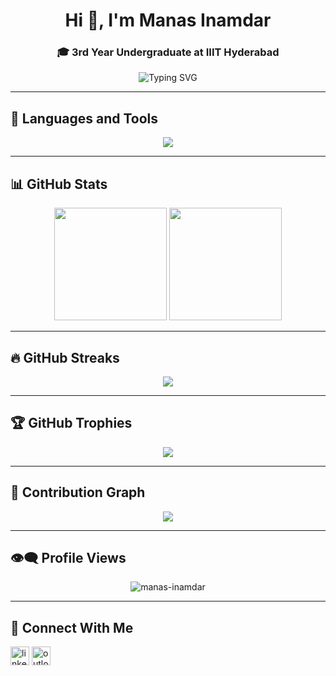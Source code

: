 <h1 align="center">Hi 👋, I'm Manas Inamdar</h1>
<h3 align="center">🎓 3rd Year Undergraduate at IIIT Hyderabad</h3>

<p align="center">
  <img src="https://readme-typing-svg.demolab.com?font=Fira+Code&pause=1000&center=true&vCenter=true&multiline=true&width=435&lines=Welcome+to+my+GitHub+profile!;I+build+cool+stuff+with+MERN+stack.;Let's+connect+and+collaborate+🚀" alt="Typing SVG" />
</p>

---

## 🧰 Languages and Tools
<p align="center">
  <img src="https://skillicons.dev/icons?i=js,react,nodejs,express,mongodb,html,css,tailwind,bootstrap,mysql,git,github,vscode,postman" />
</p>

---

## 📊 GitHub Stats

<p align="center">
  <img src="https://github-readme-stats.vercel.app/api?username=manas-inamdar&show_icons=true&theme=radical&hide=prs" height="180px"/>
  <img src="https://github-readme-stats.vercel.app/api/top-langs/?username=manas-inamdar&layout=compact&theme=radical" height="180px"/>
</p>

---

## 🔥 GitHub Streaks

<p align="center">
  <img src="https://github-readme-streak-stats.herokuapp.com?user=manas-inamdar&theme=radical&hide_border=false"/>
</p>

---

## 🏆 GitHub Trophies

<p align="center">
  <img src="https://github-profile-trophy.vercel.app/?username=manas-inamdar&theme=radical&row=1&no-frame=true&margin-w=10"/>
</p>

---

## 📍 Contribution Graph

<p align="center">
  <img src="https://github-readme-activity-graph.cyclic.app/graph?username=manas-inamdar&theme=react-dark&hide_border=true" />
</p>

---

## 👁️‍🗨️ Profile Views

<p align="center">
  <img src="https://komarev.com/ghpvc/?username=manas-inamdar&label=Profile%20views&color=0e75b6&style=flat" alt="manas-inamdar" />
</p>

---



## 🤝 Connect With Me

<p align="left">
  <a href="https://www.linkedin.com/in/manas-inamdar-66b409226/" target="blank"><img src="https://cdn-icons-png.flaticon.com/512/174/174857.png" alt="linkedin" height="30" /></a>
<a href="mailto:manas.inamdar@students.iiit.ac.in"><img src="https://cdn-icons-png.flaticon.com/512/732/732221.png" alt="outlook" height="30" /></a>
</p>
